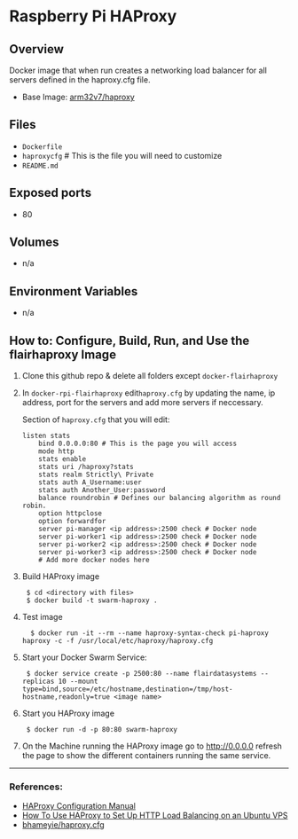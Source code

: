 # Raspberry Pi HAProxy 

## Overview
Docker image that when run creates a networking load balancer for all servers defined in the haproxy.cfg file.

- Base Image: [arm32v7/haproxy](https://hub.docker.com/r/arm32v7/haproxy/) 

## Files

- `Dockerfile`
- `haproxycfg` # This is the file you will need to customize 
- `README.md`

## Exposed ports

- 80

## Volumes 

- n/a

## Environment Variables 

- n/a

## How to: Configure, Build, Run, and Use the flairhaproxy Image

1. Clone this github repo & delete all folders except `docker-flairhaproxy`
2. In `docker-rpi-flairhaproxy` edit`haproxy.cfg` by updating the name, ip address, port for the servers and add more servers if neccessary.
    
    Section of `haproxy.cfg` that you will edit:
    
       listen stats
           bind 0.0.0.0:80 # This is the page you will access
           mode http
           stats enable
           stats uri /haproxy?stats
           stats realm Strictly\ Private
           stats auth A_Username:user
           stats auth Another_User:password
           balance roundrobin # Defines our balancing algorithm as round robin.
           option httpclose
           option forwardfor
           server pi-manager <ip address>:2500 check # Docker node
           server pi-worker1 <ip address>:2500 check # Docker node
           server pi-worker2 <ip address>:2500 check # Docker node
           server pi-worker3 <ip address>:2500 check # Docker node
           # Add more docker nodes here

3. Build HAProxy image
         
        $ cd <directory with files>
        $ docker build -t swarm-haproxy .

4. Test image

	     $ docker run -it --rm --name haproxy-syntax-check pi-haproxy haproxy -c -f /usr/local/etc/haproxy/haproxy.cfg
           
5. Start your Docker Swarm Service:

        $ docker service create -p 2500:80 --name flairdatasystems --replicas 10 --mount type=bind,source=/etc/hostname,destination=/tmp/host-hostname,readonly=true <image name>

6. Start you HAProxy image 

        $ docker run -d -p 80:80 swarm-haproxy

7. On the Machine running the HAProxy image go to http://0.0.0.0 refresh the page to show the different containers running the same service.

<hr>

### References:

- [ HAProxy Configuration Manual ](https://cbonte.github.io/haproxy-dconv/1.8/configuration.html#daemon)
- [How To Use HAProxy to Set Up HTTP Load Balancing on an Ubuntu VPS](https://www.digitalocean.com/community/tutorials/how-to-use-haproxy-to-set-up-http-load-balancing-on-an-ubuntu-vps#testing-load-balancing-and-failover)
- [bhameyie/haproxy.cfg](https://gist.github.com/bhameyie/07c1ee9aaa3e8a200c8c)
